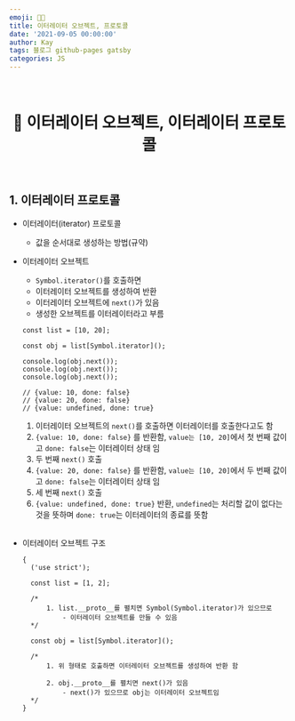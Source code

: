```yaml
---
emoji: 👨‍💻
title: 이터레이터 오브젝트, 프로토콜
date: '2021-09-05 00:00:00'
author: Kay
tags: 블로그 github-pages gatsby
categories: JS
---
```


<br>

<h1 align="center">
  👋 이터레이터 오브젝트, 이터레이터 프로토콜
</h1>

<br>

## 1. 이터레이터 프로토콜

- 이터레이터(iterator) 프로토콜
  - 값을 순서대로 생성하는 방법(규약)
- 이터레이터 오브젝트

  - `Symbol.iterator()`를 호출하면
  - 이터레이터 오브젝트를 생성하여 반환
  - 이터레이터 오브젝트에 `next()`가 있음
  - 생성한 오브젝트를 이터레이터라고 부름

  ```tsx
  const list = [10, 20];

  const obj = list[Symbol.iterator]();

  console.log(obj.next());
  console.log(obj.next());
  console.log(obj.next());

  // {value: 10, done: false}
  // {value: 20, done: false}
  // {value: undefined, done: true}
  ```

  1. 이터레이터 오브젝트의 `next()`를 호출하면 이터레이터를 호출한다고도 함
  2. `{value: 10, done: false}` 를 반환함, `value는 [10, 20]`에서 첫 번째 값이고 `done: false`는 이터레이터 상태 임
  3. 두 번째 `next()` 호출
  4. `{value: 20, done: false}` 를 반환함, `value는 [10, 20]`에서 두 번째 값이고 `done: false`는 이터레이터 상태 임
  5. 세 번째 `next()` 호출
  6. `{value: undefined, done: true}` 반환, `undefined`는 처리할 값이 없다는 것을 뜻하며 `done: true`는 이터레이터의 종료를 뜻함

  <br>

- 이터레이터 오브젝트 구조

  ```tsx
  {
    ('use strict');

    const list = [1, 2];

    /*
  		1. list.__proto__를 펼치면 Symbol(Symbol.iterator)가 있으므로 
  			- 이터레이터 오브젝트를 만들 수 있음
  	*/

    const obj = list[Symbol.iterator]();

    /*
  		1. 위 형태로 호출하면 이터레이터 오브젝트를 생성하여 반환 함
  	
  		2. obj.__proto__를 펼치면 next()가 있음
  			- next()가 있으므로 obj는 이터레이터 오브젝트임
  	*/
  }
  ```

```toc

```
